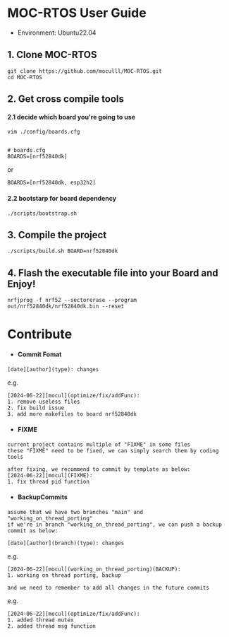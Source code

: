# MOC-RTOS User Guide
- Environment: Ubuntu22.04
## 1. Clone MOC-RTOS
```
git clone https://github.com/moculll/MOC-RTOS.git
cd MOC-RTOS
```
## 2. Get cross compile tools
#### 2.1 decide which board you're going to use

```
vim ./config/boards.cfg


# boards.cfg
BOARDS=[nrf52840dk]
```

or
```
BOARDS=[nrf52840dk, esp32h2]
```

#### 2.2 bootstarp for board dependency
```
./scripts/bootstrap.sh
```

## 3. Compile the project

```
./scripts/build.sh BOARD=nrf52840dk
```

## 4. Flash the executable file into your Board and Enjoy!

```
nrfjprog -f nrf52 --sectorerase --program out/nrf52840dk/nrf52840dk.bin --reset
```



# Contribute
- #### Commit Fomat
```
[date][author](type): changes
```
e.g. 
```
[2024-06-22][mocul](optimize/fix/addFunc): 
1. remove useless files
2. fix build issue
3. add more makefiles to board nrf52840dk
```

- #### FIXME
```
current project contains multiple of "FIXME" in some files
these "FIXME" need to be fixed, we can simply search them by coding tools

after fixing, we recommend to commit by template as below:
[2024-06-22][mocul](FIXME): 
1. fix thread pid function

```

- #### BackupCommits

```
assume that we have two branches "main" and "working_on_thread_porting"
if we're in branch "working_on_thread_porting", we can push a backup commit as below:

[date][author](branch)(type): changes
```
e.g.
```
[2024-06-22][mocul](working_on_thread_porting)(BACKUP):
1. working on thread porting, backup
```

```
and we need to remember to add all changes in the future commits
```

e.g.

```
[2024-06-22][mocul](optimize/fix/addFunc):
1. added thread mutex
2. added thread msg function

```